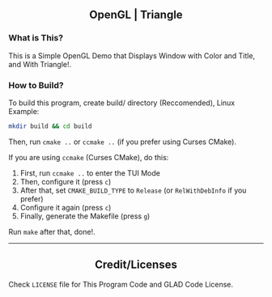 <h2 style="text-align: center">OpenGL | Triangle</h2>

### What is This?

This is a Simple OpenGL Demo that Displays Window with Color and Title, and With Triangle!.

### How to Build?

To build this program, create build/ directory (Reccomended), Linux Example:

```bash
mkdir build && cd build
```

Then, run `cmake ..` or `ccmake ..` (if you prefer using Curses CMake).

If you are using `ccmake` (Curses CMake), do this:

1. First, run `ccmake ..` to enter the TUI Mode
2. Then, configure it (press `c`)
3. After that, set `CMAKE_BUILD_TYPE` to `Release` (or `RelWithDebInfo` if you prefer)
4. Configure it again (press `c`)
5. Finally, generate the Makefile (press `g`)

Run `make` after that, done!.

---
<h2 style="text-align: center">Credit/Licenses</h2>

Check `LICENSE` file for This Program Code and GLAD Code License.
